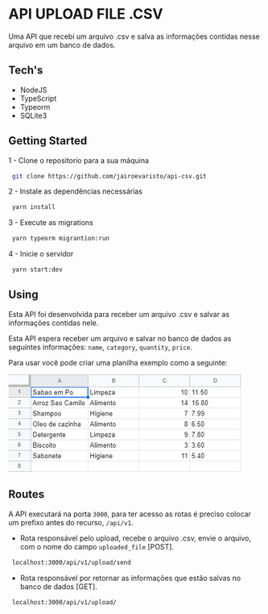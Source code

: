 # API UPLOAD FILE .CSV

 Uma API que recebi um arquivo .csv e salva as informações contidas nesse arquivo em um
 banco de dados.

 ## Tech's
 - NodeJS
 - TypeScript
 - Typeorm
 - SQLite3

 ## Getting Started

 1 - Clone o repositorio para a sua máquina

 ```bash
  git clone https://github.com/jairoevaristo/api-csv.git
 ```

 2 - Instale as dependências necessárias

 ```bash
  yarn install
 ```

3 - Execute as migrations

 ```bash
  yarn typeorm migrantion:run
 ```

 4 - Inicie o servidor

 ```bash
  yarn start:dev
 ```

 ## Using

 Esta API foi desenvolvida para receber um arquivo .csv e salvar as informações contidas nele.

 Esta API espera receber um arquivo e salvar no banco de dados as seguintes informações: `name`, `category`, `quantity`, `price`.

 Para usar você pode criar uma planilha exemplo como a seguinte:

 ![image](.github/image.png)

 ## Routes

 A API executará na porta `3000`, para ter acesso as rotas é preciso colocar um prefixo antes do recurso, `/api/v1`.

 - Rota responsável pelo upload, recebe o arquivo .csv, envie o arquivo, com o nome do campo `uploaded_file` [POST].

 ```bash
  localhost:3000/api/v1/upload/send
 ```
 - Rota responsável por retornar as informações que estão salvas no banco de dados [GET].

 ```bash
  localhost:3000/api/v1/upload/
 ```